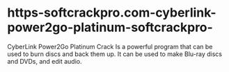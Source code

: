 # https-softcrackpro.com-cyberlink-power2go-platinum-softcrackpro-
CyberLink Power2Go Platinum Crack  Is a powerful program that can be used to burn discs and back them up. It can be used to make Blu-ray discs and DVDs, and edit audio.
